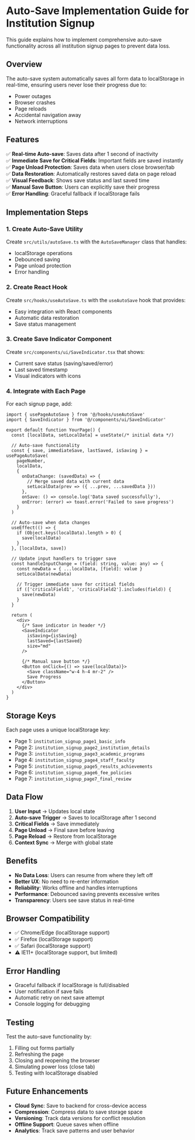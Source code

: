 # Auto-Save Implementation Guide for Institution Signup

This guide explains how to implement comprehensive auto-save functionality across all institution signup pages to prevent data loss.

## Overview

The auto-save system automatically saves all form data to localStorage in real-time, ensuring users never lose their progress due to:
- Power outages
- Browser crashes
- Page reloads
- Accidental navigation away
- Network interruptions

## Features

✅ **Real-time Auto-save**: Saves data after 1 second of inactivity  
✅ **Immediate Save for Critical Fields**: Important fields are saved instantly  
✅ **Page Unload Protection**: Saves data when users close browser/tab  
✅ **Data Restoration**: Automatically restores saved data on page reload  
✅ **Visual Feedback**: Shows save status and last saved time  
✅ **Manual Save Button**: Users can explicitly save their progress  
✅ **Error Handling**: Graceful fallback if localStorage fails  

## Implementation Steps

### 1. Create Auto-Save Utility

Create `src/utils/autoSave.ts` with the `AutoSaveManager` class that handles:
- localStorage operations
- Debounced saving
- Page unload protection
- Error handling

### 2. Create React Hook

Create `src/hooks/useAutoSave.ts` with the `useAutoSave` hook that provides:
- Easy integration with React components
- Automatic data restoration
- Save status management

### 3. Create Save Indicator Component

Create `src/components/ui/SaveIndicator.tsx` that shows:
- Current save status (saving/saved/error)
- Last saved timestamp
- Visual indicators with icons

### 4. Integrate with Each Page

For each signup page, add:

```tsx
import { usePageAutoSave } from '@/hooks/useAutoSave'
import { SaveIndicator } from '@/components/ui/SaveIndicator'

export default function YourPage() {
  const [localData, setLocalData] = useState(/* initial data */)
  
  // Auto-save functionality
  const { save, immediateSave, lastSaved, isSaving } = usePageAutoSave(
    pageNumber, 
    localData,
    {
      onDataChange: (savedData) => {
        // Merge saved data with current data
        setLocalData(prev => ({ ...prev, ...savedData }))
      },
      onSave: () => console.log('Data saved successfully'),
      onError: (error) => toast.error('Failed to save progress')
    }
  )

  // Auto-save when data changes
  useEffect(() => {
    if (Object.keys(localData).length > 0) {
      save(localData)
    }
  }, [localData, save])

  // Update input handlers to trigger save
  const handleInputChange = (field: string, value: any) => {
    const newData = { ...localData, [field]: value }
    setLocalData(newData)
    
    // Trigger immediate save for critical fields
    if (['criticalField1', 'criticalField2'].includes(field)) {
      save(newData)
    }
  }

  return (
    <div>
      {/* Save indicator in header */}
      <SaveIndicator 
        isSaving={isSaving} 
        lastSaved={lastSaved} 
        size="md"
      />
      
      {/* Manual save button */}
      <Button onClick={() => save(localData)}>
        <Save className="w-4 h-4 mr-2" />
        Save Progress
      </Button>
    </div>
  )
}
```

## Storage Keys

Each page uses a unique localStorage key:

- Page 1: `institution_signup_page1_basic_info`
- Page 2: `institution_signup_page2_institution_details`
- Page 3: `institution_signup_page3_academic_programs`
- Page 4: `institution_signup_page4_staff_faculty`
- Page 5: `institution_signup_page5_results_achievements`
- Page 6: `institution_signup_page6_fee_policies`
- Page 7: `institution_signup_page7_final_review`

## Data Flow

1. **User Input** → Updates local state
2. **Auto-save Trigger** → Saves to localStorage after 1 second
3. **Critical Fields** → Save immediately
4. **Page Unload** → Final save before leaving
5. **Page Reload** → Restore from localStorage
6. **Context Sync** → Merge with global state

## Benefits

- **No Data Loss**: Users can resume from where they left off
- **Better UX**: No need to re-enter information
- **Reliability**: Works offline and handles interruptions
- **Performance**: Debounced saving prevents excessive writes
- **Transparency**: Users see save status in real-time

## Browser Compatibility

- ✅ Chrome/Edge (localStorage support)
- ✅ Firefox (localStorage support)
- ✅ Safari (localStorage support)
- ⚠️ IE11+ (localStorage support, but limited)

## Error Handling

- Graceful fallback if localStorage is full/disabled
- User notification if save fails
- Automatic retry on next save attempt
- Console logging for debugging

## Testing

Test the auto-save functionality by:
1. Filling out forms partially
2. Refreshing the page
3. Closing and reopening the browser
4. Simulating power loss (close tab)
5. Testing with localStorage disabled

## Future Enhancements

- **Cloud Sync**: Save to backend for cross-device access
- **Compression**: Compress data to save storage space
- **Versioning**: Track data versions for conflict resolution
- **Offline Support**: Queue saves when offline
- **Analytics**: Track save patterns and user behavior
